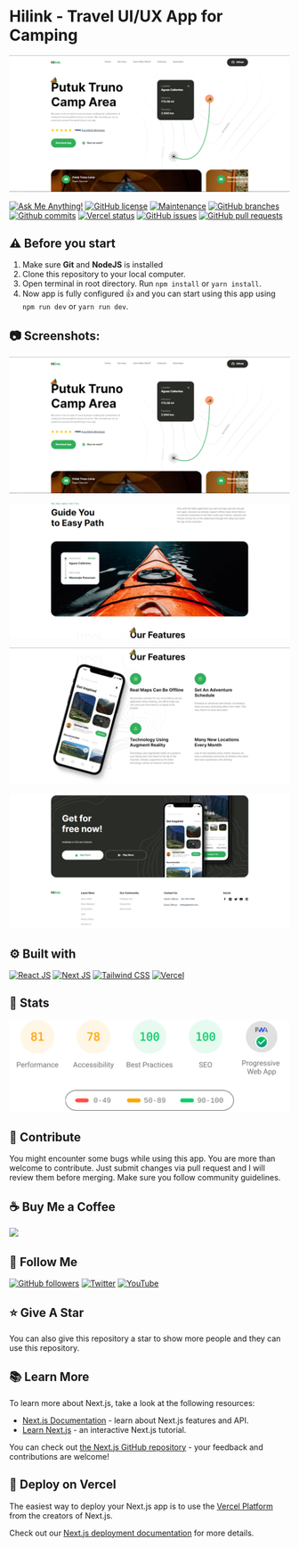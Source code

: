 # Hilink - Travel UI/UX App for Camping

![Hilink - Travel UI/UX App for Camping](/.github/images/img_main.png "Hilink - Travel UI/UX App for Camping")

[![Ask Me Anything!](https://img.shields.io/badge/Ask%20me-anything-1abc9c.svg)](https://github.com/sanidhyy "Ask Me Anything!")
[![GitHub license](https://img.shields.io/github/license/sanidhyy/travel-app)](https://github.com/sanidhyy/travel-app/blob/main/LICENSE "GitHub license")
[![Maintenance](https://img.shields.io/badge/Maintained%3F-yes-green.svg)](https://github.com/sanidhyy/travel-app/commits/main "Maintenance")
[![GitHub branches](https://badgen.net/github/branches/sanidhyy/travel-app)](https://github.com/sanidhyy/travel-app/branches "GitHub branches")
[![Github commits](https://badgen.net/github/commits/sanidhyy/travel-app/main)](https://github.com/sanidhyy/travel-app/commits "Github commits")
[![Vercel status](https://img.shields.io/badge/Vercel-000000?style=for-the-badge&logo=vercel&logoColor=white)](https://apptravel.vercel.app/ "Vercel status")
[![GitHub issues](https://img.shields.io/github/issues/sanidhyy/travel-app)](https://github.com/sanidhyy/travel-app/issues "GitHub issues")
[![GitHub pull requests](https://img.shields.io/github/issues-pr/sanidhyy/travel-app)](https://github.com/sanidhyy/travel-app/pulls "GitHub pull requests")

## ⚠️ Before you start

1. Make sure **Git** and **NodeJS** is installed
2. Clone this repository to your local computer.
3. Open terminal in root directory. Run `npm install` or `yarn install`.
4. Now app is fully configured :+1: and you can start using this app using `npm run dev` or `yarn run dev`.

## :camera: Screenshots:

![Modern UI/UX](/.github/images/img1.png "Modern UI/UX")

![App Showcase](/.github/images/img2.png "App Showcase")

![Mobile Responsiveness](/.github/images/img3.png "Mobile Responsiveness")

![Build with Tailwind CSS](/.github/images/img4.png "Build with Tailwind CSS")

## :gear: Built with

[![React JS](https://skillicons.dev/icons?i=react "React JS")](https://react.dev/ "React JS") [![Next JS](https://skillicons.dev/icons?i=next "Next JS")](https://nextjs.org/ "Next JS") [![Tailwind CSS](https://skillicons.dev/icons?i=tailwind "Tailwind CSS")](https://tailwindcss.com/ "Tailwind CSS") [![Vercel](https://skillicons.dev/icons?i=vercel "Vercel")](https://vercel.app/ "Vercel")

## :wrench: Stats

![Stats for this App](/.github/images/stats.svg "Stats for this App")

## :raised_hands: Contribute

You might encounter some bugs while using this app. You are more than welcome to contribute. Just submit changes via pull request and I will review them before merging. Make sure you follow community guidelines.

## :coffee: Buy Me a Coffee

[<img src="https://img.shields.io/badge/Buy_Me_A_Coffee-FFDD00?style=for-the-badge&logo=buy-me-a-coffee&logoColor=black" width="200" />](https://www.buymeacoffee.com/sanidhy "Buy me a Coffee")

## :rocket: Follow Me

[![GitHub followers](https://img.shields.io/github/followers/sanidhyy?style=social&label=Follow&maxAge=2592000)](https://github.com/sanidhyy "Follow Me")
[![Twitter](https://img.shields.io/twitter/url?style=social&url=https%3A%2F%2Ftwitter.com%2FTechnicalShubam)](https://twitter.com/intent/tweet?text=Wow:&url=https%3A%2F%2Fgithub.com%2Fsanidhyy%2Fmedical-chat-app "Tweet")
[![YouTube](https://img.shields.io/badge/YouTube-FF0000?style=for-the-badge&logo=youtube&logoColor=white)](https://www.youtube.com/channel/UCNAz_hUVBG2ZUN8TVm0bmYw "Subscribe my Channel")

## :star: Give A Star

You can also give this repository a star to show more people and they can use this repository.

## :books: Learn More

To learn more about Next.js, take a look at the following resources:

- [Next.js Documentation](https://nextjs.org/docs) - learn about Next.js features and API.
- [Learn Next.js](https://nextjs.org/learn) - an interactive Next.js tutorial.

You can check out [the Next.js GitHub repository](https://github.com/vercel/next.js/) - your feedback and contributions are welcome!

## :page_with_curl: Deploy on Vercel

The easiest way to deploy your Next.js app is to use the [Vercel Platform](https://vercel.com/new?utm_medium=default-template&filter=next.js&utm_source=create-next-app&utm_campaign=create-next-app-readme) from the creators of Next.js.

Check out our [Next.js deployment documentation](https://nextjs.org/docs/deployment) for more details.
